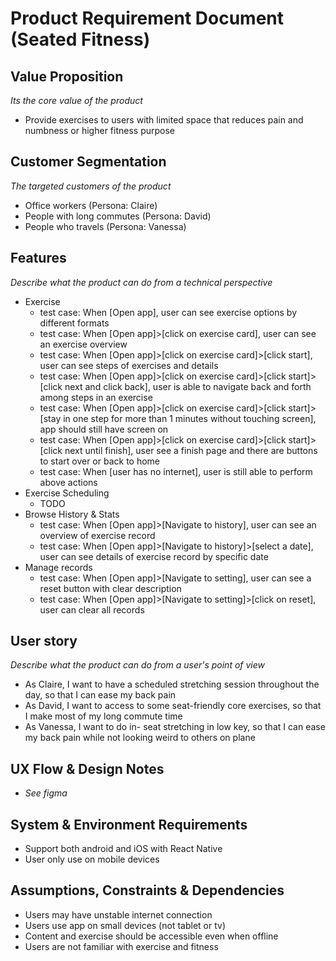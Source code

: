 # Product Requirement Document (Seated Fitness)

## Value Proposition
_Its the core value of the product_
* Provide exercises to users with limited space that reduces pain and numbness or higher fitness purpose

## Customer Segmentation
_The targeted customers of the product_
* Office workers (Persona: Claire)
* People with long commutes (Persona: David)
* People who travels (Persona: Vanessa)

## Features
_Describe what the product can do from a technical perspective_
* Exercise
    * test case: When [Open app], user can see exercise options by different formats
    * test case: When [Open app]>[click on exercise card], user can see an exercise overview
    * test case: When [Open app]>[click on exercise card]>[click start], user can see steps of exercises and details
    * test case: When [Open app]>[click on exercise card]>[click start]>[click next and click back], user is able to navigate back and forth among steps in an exercise
    * test case: When [Open app]>[click on exercise card]>[click start]>[stay in one step for more than 1 minutes without touching screen], app should still have screen on
    * test case: When [Open app]>[click on exercise card]>[click start]>[click next until finish], user see a finish page and there are buttons to start over or back to home
    * test case: When [user has no internet], user is still able to perform above actions
* Exercise Scheduling
    * TODO
* Browse History & Stats
    * test case: When [Open app]>[Navigate to history], user can see an overview of exercise record
    * test case: When [Open app]>[Navigate to history]>[select a date], user can see details of exercise record by specific date
* Manage records
    * test case: When [Open app]>[Navigate to setting], user can see a reset button with clear description
    * test case: When [Open app]>[Navigate to setting]>[click on reset], user can clear all records

## User story
_Describe what the product can do from a user's point of view_
* As Claire, I want to have a scheduled stretching session throughout the day, so that I can ease my back pain
* As David, I want to access to some seat-friendly core exercises, so that I make most of my long commute time
* As Vanessa, I want to do in- seat stretching in low key, so that I can ease my back pain while not looking weird to others on plane

## UX Flow & Design Notes
* _See figma_

## System & Environment Requirements
* Support both android and iOS with React Native
* User only use on mobile devices

## Assumptions, Constraints & Dependencies
* Users may have unstable internet connection
* Users use app on small devices (not tablet or tv)
* Content and exercise should be accessible even when offline
* Users are not familiar with exercise and fitness